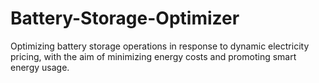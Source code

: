 # Battery-Storage-Optimizer
Optimizing battery storage operations in response to dynamic electricity pricing, with the aim of minimizing energy costs and promoting smart energy usage.
